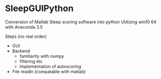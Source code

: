 # SleepGUIPython
Conversion of Matlab Sleep scoring software into python
Utilizing win10 64 with Anaconda 3.5

Steps (no real order)
- GUI
- Backend
  - familiarity with numpy
  - filtering etc
  - implementation of autoscoring
- File readin (compatable with matlab)
